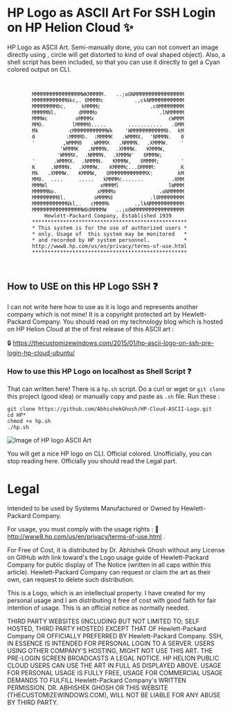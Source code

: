 # HP Logo as ASCII Art For SSH Login on HP Helion Cloud :sparkles:

HP Logo as ASCII Art. Semi-manually done, you can not convert an image directly using , circle will get distorted to kind of oval shaped object). Also, a shell script has been included, so that you can use it directly to get a Cyan colored output on CLI. 

````


        MMMMMMMMMMMMMMMMWKMMMMM.   ..;oONMMMMMMMMMMMMMMMM
        MMMMMMMMMMMNkc,. OMMMMc          .,ckNMMMMMMMMMMM
        MMMMMMMM0c.     kMMMMc                .c0MMMMMMMM
        MMMMMNl.       dMMMMo                    .lNMMMMM
        MMMWc         oMMMMx                        cWMMM
        MMO.         lMMMM0.....       ...........   .OMM
        Mk          cMMMMMMMMMMMWk    'WMMMMMMMMMMM0.  kM
        0          :MMMMO.  :MMMMK   .WMMMX.  'NMMMN.   0
        '         ,WMMM0   .WMMMX   .NMMMN.  .XMMMW.    '
                 'WMMMK   .NMMMN.  .XMMMW.   KMMMW,
                'WMMMX.  .NMMMN.  .XMMMW'   0MMMW;
        '      .WMMMX.  .NMMMN.   KMMMW,   0MMMM;       '
        K     .NMMMN.  .XMMMW.   KMMMMc...OMMMM:        K
        Mk   .XMMMW.   KMMMW,   OMMMMMMMMMMMMX:        kM
        MM0.  ....     .....   kMMMMc.......         .0MM
        MMMWl                 xMMMMl                lWMMM
        MMMMMNo.             xMMMMo              .oNMMMMM
        MMMMMMMM0l.         oMMMMd            .l0MMMMMMMM
        MMMMMMMMMMMNkl,.   cMMMMk        .,lkNMMMMMMMMMMM
        MMMMMMMMMMMMMMMMW0dMMMMW   ..;o0WMMMMMMMMMMMMMMMM
            Hewlett-Packard Company, Established 1939
        **************************************************
        * This system is for the use of authorized users *
        * only. Usage of  this system may be monitored   *
        * and recorded by HP system personnel.           *
        http://www8.hp.com/us/en/privacy/terms-of-use.html
        **************************************************



````

## How to USE on this HP Logo SSH :question:

I can not write here how to use as it is logo and represents another company which is not mine! It is a copyright protected art by Hewlett-Packard Company. You should read on my technology blog which is hosted on HP Helion Cloud at the of first release of this ASCII art :

:lock: https://thecustomizewindows.com/2015/01/hp-ascii-logo-on-ssh-pre-login-hp-cloud-ubuntu/

### How to use this HP Logo on localhost as Shell Script :question:

That can written here! There is a `hp.sh` script. Do a curl or wget or `git clone` this project (good idea) or manually copy and paste as `.sh` file. Run these :

````
git clone https://github.com/AbhishekGhosh/HP-Cloud-ASCII-Logo.git
cd HP*
chmod +x hp.sh
./hp.sh

````

![Image of HP logo ASCII Art](https://thecustomizewindows.com/wp-content/uploads/2015/01/HP-ASCII-Logo.png)

You will get a nice HP logo on CLI. Official colored. Unofficially, you can stop reading here. Officially you should read the Legal part.

# Legal

Intended to be used by Systems Manufactured or Owned by Hewlett-Packard Company.

For usage, you must comply with the usage rights :
:link: http://www8.hp.com/us/en/privacy/terms-of-use.html . 

For Free of Cost, it is distributed by Dr. Abhishek Ghosh without any License on GitHub with link toward's the Logo usage guide of Hewlett-Packard Company for public display of The Notice (written in all caps within this article). Hewlett-Packard Company can request or claim the art as their own, can request to delete such distribution. 

This is a Logo, which is an intellectual property. I have created for my personal usage and I am distributing it free of cost with good faith for fair intention of usage. This is an official notice as normally needed. 

THIRD PARTY WEBSITES (INCLUDING BUT NOT LIMITED TO; SELF HOSTED, THIRD PARTY HOSTED) EXCEPT THAT OF Hewlett-Packard Company OR OFFICIALLY PREFERRED BY Hewlett-Packard Company. SSH, IN ESSENCE IS INTENDED FOR PERSONAL LOGIN TO A SERVER. USERS USING OTHER COMPANY'S HOSTING, MIGHT NOT USE THIS ART. THE PRE-LOGIN SCREEN BROADCASTS A LEGAL NOTICE. HP HELION PUBLIC CLOUD USERS CAN USE THE ART IN FULL AS DISPLAYED ABOVE.  USAGE FOR PERSONAL USAGE IS FULLY FREE, USAGE FOR COMMERCIAL USAGE DEMANDS TO FULFILL Hewlett-Packard Company's WRITTEN PERMISSION. DR. ABHISHEK GHOSH OR THIS WEBSITE (THECUSTOMIZEWINDOWS.COM), WILL NOT BE LIABLE FOR ANY ABUSE BY THIRD PARTY. 
